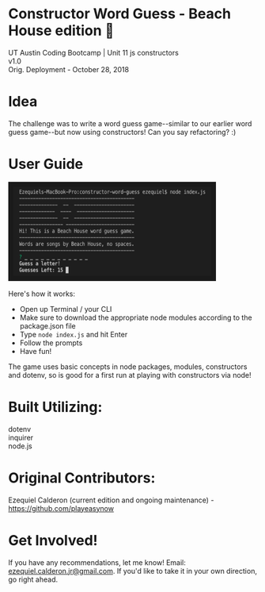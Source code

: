 # Constructor Word Guess - Beach House edition 🤖
UT Austin Coding Bootcamp | Unit 11 js constructors \
v1.0 \
Orig. Deployment - October 28, 2018

# Idea
The challenge was to write a word guess game--similar to our earlier word guess game--but now using constructors! Can you say refactoring? :)

# User Guide
<a href="https://drive.google.com/file/d/1WPM1oqKuEzy-Dmt3MeUzkw_w9-UFJ5LK/view
" target="_blank"><img src="./screenShot.png" 
alt="liri app" width="400" height="180" border="10" /></a>

Here's how it works:

- Open up Terminal / your CLI
- Make sure to download the appropriate node modules according to the package.json file
- Type `node index.js` and hit Enter
- Follow the prompts
- Have fun!

The game uses basic concepts in node packages, modules, constructors and dotenv, so is good for a first run at playing with constructors via node!

# Built Utilizing: 
dotenv \
inquirer \
node.js


# Original Contributors:
Ezequiel Calderon (current edition and ongoing maintenance) - <https://github.com/playeasynow>

# Get Involved!
If you have any recommendations, let me know! Email: ezequiel.calderon.jr@gmail.com. If you'd like to take it in your own direction, go right ahead. 
